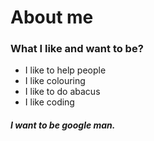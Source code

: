 # About me
### What I like and want to be?
- I like to help people
- I like colouring
- I like to do abacus
- I like coding
##### I want to be google man.
